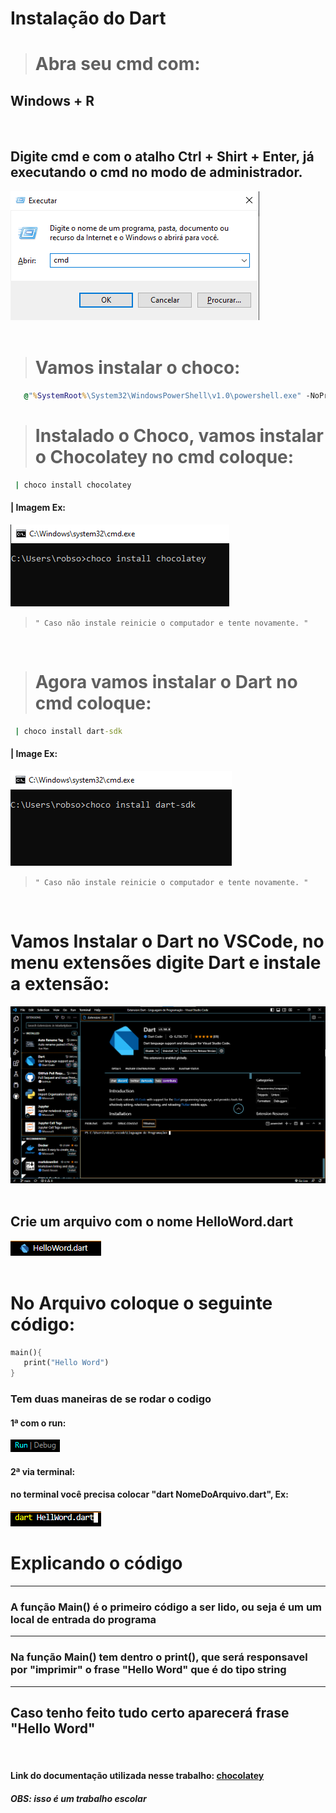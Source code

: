 # Instalação do Dart

> # Abra seu cmd com:

## Windows + R
<html>
   <br>
</html>

## Digite cmd e com o atalho Ctrl + Shirt + Enter, já executando o cmd no modo de administrador.

<html>
   <img src='./image/CMD.png'>
</html>

<html>
   <br>
   <br>
</html>

> # Vamos instalar o choco:
```cmd
   @"%SystemRoot%\System32\WindowsPowerShell\v1.0\powershell.exe" -NoProfile -InputFormat None -ExecutionPolicy Bypass -Command "[System.Net.ServicePointManager]::SecurityProtocol = 3072; iex ((New-Object System.Net.WebClient).DownloadString('https://community.chocolatey.org/install.ps1'))" && SET "PATH=%PATH%;%ALLUSERSPROFILE%\chocolatey\bin"
```

> # Instalado o Choco, vamos instalar o Chocolatey no cmd coloque:

```cmd
 | choco install chocolatey 
```

#### | Imagem Ex:

<html>
   <img src='./image/Choco.png'>
   <br>
</html>


> ``
 " Caso não instale reinicie o computador e tente novamente. " 
 ``

<html>
   <br>
</html>

> # Agora vamos instalar o Dart no cmd coloque:

```cmd
 | choco install dart-sdk 
 ```

#### | Image Ex:

<html>
   <img src='./image/Dart.png'>
   <br>
</html>


> `` " Caso não instale reinicie o computador e tente novamente. " ``

<html>
   <br>
</html>

# Vamos Instalar o Dart no VSCode, no menu extensões digite Dart e instale a extensão:

<html>
   <img src="./image/Extenções.png">
   <br>
   <br>
</html>

## Crie um arquivo com o nome HelloWord.dart

<html>
   <img src="./image/Ex.Arquivo.png">
   <br>
   <br>
</html>

# No Arquivo coloque o seguinte código:
```dart
main(){
   print("Hello Word")
}
```

### Tem duas maneiras de se rodar o codigo 
#### 1ª com o run:
<html>
   <img src="./image/Run.png">
</html>

#### 2ª via terminal:
#### no terminal você precisa colocar "dart NomeDoArquivo.dart", Ex:
<html>
   <img src="./image/Terminal .png">
</html>

# Explicando o código

---
### A função Main() é o primeiro código a ser lido, ou seja é um um local de entrada do programa
---
### Na função Main() tem dentro o print(), que será responsavel por "imprimir" o frase "Hello Word" que é do tipo string
---
## Caso tenho feito tudo certo aparecerá  frase "Hello Word"

<html>
   <br>
</html>

#### Link do documentação utilizada nesse trabalho: <a taget="_blank" href="https://docs.chocolatey.org/en-us/choco/setup#more-install-options">chocolatey</a>
##### OBS: isso é um trabalho escolar